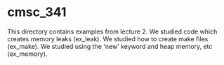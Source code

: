 # cmsc_341

This directory contains examples from lecture 2.  We studied code which creates memory leaks (ex_leak).
We studied how to create make files (ex_make).
We studied using the 'new' keyword and heap memory, etc (ex_memory).
